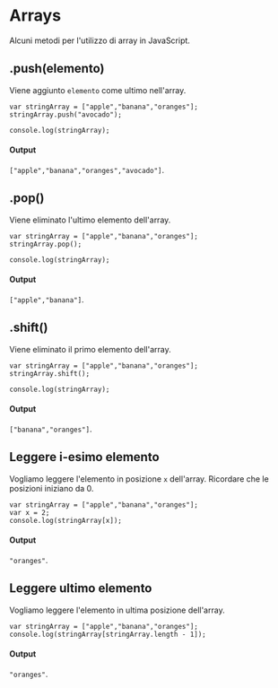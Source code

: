 # Arrays
Alcuni metodi per l'utilizzo di array in JavaScript.

## .push(elemento)
Viene aggiunto `elemento` come ultimo nell'array.
```
var stringArray = ["apple","banana","oranges"];
stringArray.push("avocado");

console.log(stringArray);
```
#### Output
`["apple","banana","oranges","avocado"]`.

## .pop()
Viene eliminato l'ultimo elemento dell'array.
```
var stringArray = ["apple","banana","oranges"];
stringArray.pop();

console.log(stringArray);
```
#### Output
`["apple","banana"]`.

## .shift()
Viene eliminato il primo elemento dell'array.
```
var stringArray = ["apple","banana","oranges"];
stringArray.shift();

console.log(stringArray);
```
#### Output
`["banana","oranges"]`.

## Leggere i-esimo elemento
Vogliamo leggere l'elemento in posizione `x` dell'array.
Ricordare che le posizioni iniziano da 0.
```
var stringArray = ["apple","banana","oranges"];
var x = 2;
console.log(stringArray[x]);
```
#### Output
`"oranges"`.

## Leggere ultimo elemento
Vogliamo leggere l'elemento in ultima posizione dell'array.
```
var stringArray = ["apple","banana","oranges"];
console.log(stringArray[stringArray.length - 1]);
```
#### Output
`"oranges"`.



